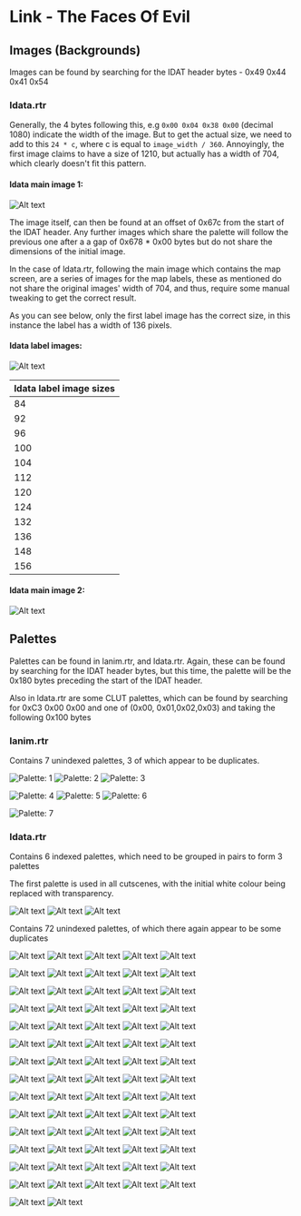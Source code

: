 # Link - The Faces Of Evil

## Images (Backgrounds)

Images can be found by searching for the IDAT header bytes - 0x49 0x44 0x41 0x54

### ldata.rtr

Generally, the 4 bytes following this, e.g `0x00 0x04 0x38 0x00` (decimal 1080) indicate the width of the image. But to get the actual size, we need to add to this `24 * c`, where c is equal to `image_width / 360`. Annoyingly, the first image claims to have a size of 1210, but actually has a width of 704, which clearly doesn't fit this pattern.

#### ldata main image 1:
![Alt text](Resources/LinkTFOE/Images/ldata/ldata_2048.png)

The image itself, can then be found at an offset of 0x67c from the start of the IDAT header. Any further images which share the palette will follow the previous one after a a gap of 0x678 * 0x00 bytes but do not share the dimensions of the initial image.

In the case of ldata.rtr, following the main image which contains the map screen, are a series of images for the map labels, these as mentioned do not share the original images' width of 704, and thus, require some manual tweaking to get the correct result.

As you can see below, only the first label image has the correct size, in this instance the label has a width of 136 pixels.

#### ldata label images:
![Alt text](Resources/LinkTFOE/Images/ldata/ldata_313464.png)

ldata label image sizes | 
---------|
84|
92|
96|
100|
104|
112|
120|
124|
132|
136|
148|
156|

#### ldata main image 2:
![Alt text](Resources/LinkTFOE/Images/ldata/ldata_76C08.png)


## Palettes

Palettes can be found in lanim.rtr, and ldata.rtr. Again, these can be found by searching for the IDAT header bytes, but this time, the palette will be the 0x180 bytes preceding the start of the IDAT header.

Also in ldata.rtr are some CLUT palettes, which can be found by searching for 0xC3 0x00 0x00 and one of (0x00, 0x01,0x02,0x03) and taking the following 0x100 bytes

### lanim.rtr

Contains 7 unindexed palettes, 3 of which appear to be duplicates.

![Palette: 1](Resources/LinkTFOE/Images/lanim/165109868.png)
![Palette: 2](Resources/LinkTFOE/Images/lanim/165118888.png)
![Palette: 3](Resources/LinkTFOE/Images/lanim/165127908.png)

![Palette: 4](Resources/LinkTFOE/Images/lanim/198013188.png)
![Palette: 5](Resources/LinkTFOE/Images/lanim/198108196.png)
![Palette: 6](Resources/LinkTFOE/Images/lanim/211956636.png)

![Palette: 7](Resources/LinkTFOE/Images/lanim/212051644.png)

### ldata.rtr

Contains 6 indexed palettes, which need to be grouped in pairs to form 3 palettes

The first palette is used in all cutscenes, with the initial white colour being replaced with transparency.

![Alt text](Resources/LinkTFOE/Images/ldata/404104.png)
![Alt text](Resources/LinkTFOE/Images/ldata/404624.png)
![Alt text](Resources/LinkTFOE/Images/ldata/406152.png)

Contains 72 unindexed palettes, of which there again appear to be some duplicates

![Alt text](Resources/LinkTFOE/Images/ldata/0.png)
![Alt text](Resources/LinkTFOE/Images/ldata/486020.png)
![Alt text](Resources/LinkTFOE/Images/ldata/901172.png)
![Alt text](Resources/LinkTFOE/Images/ldata/1346144.png)
![Alt text](Resources/LinkTFOE/Images/ldata/1764608.png)

![Alt text](Resources/LinkTFOE/Images/ldata/2202260.png)
![Alt text](Resources/LinkTFOE/Images/ldata/2651924.png)
![Alt text](Resources/LinkTFOE/Images/ldata/3079640.png)
![Alt text](Resources/LinkTFOE/Images/ldata/3510392.png)
![Alt text](Resources/LinkTFOE/Images/ldata/3938384.png)

![Alt text](Resources/LinkTFOE/Images/ldata/4354640.png)
![Alt text](Resources/LinkTFOE/Images/ldata/4787876.png)
![Alt text](Resources/LinkTFOE/Images/ldata/5221112.png)
![Alt text](Resources/LinkTFOE/Images/ldata/5668292.png)
![Alt text](Resources/LinkTFOE/Images/ldata/6083996.png)

![Alt text](Resources/LinkTFOE/Images/ldata/6528620.png)
![Alt text](Resources/LinkTFOE/Images/ldata/6965792.png)
![Alt text](Resources/LinkTFOE/Images/ldata/7398752.png)
![Alt text](Resources/LinkTFOE/Images/ldata/7819976.png)
![Alt text](Resources/LinkTFOE/Images/ldata/8268812.png)

![Alt text](Resources/LinkTFOE/Images/ldata/8690588.png)
![Alt text](Resources/LinkTFOE/Images/ldata/9126032.png)
![Alt text](Resources/LinkTFOE/Images/ldata/9576800.png)
![Alt text](Resources/LinkTFOE/Images/ldata/9997268.png)
![Alt text](Resources/LinkTFOE/Images/ldata/10434716.png)

![Alt text](Resources/LinkTFOE/Images/ldata/10863812.png)
![Alt text](Resources/LinkTFOE/Images/ldata/11284832.png)
![Alt text](Resources/LinkTFOE/Images/ldata/11717516.png)
![Alt text](Resources/LinkTFOE/Images/ldata/12156620.png)
![Alt text](Resources/LinkTFOE/Images/ldata/12582056.png)

![Alt text](Resources/LinkTFOE/Images/ldata/13013636.png)
![Alt text](Resources/LinkTFOE/Images/ldata/13442660.png)
![Alt text](Resources/LinkTFOE/Images/ldata/13892324.png)
![Alt text](Resources/LinkTFOE/Images/ldata/14321696.png)
![Alt text](Resources/LinkTFOE/Images/ldata/14749136.png)

![Alt text](Resources/LinkTFOE/Images/ldata/15169532.png)
![Alt text](Resources/LinkTFOE/Images/ldata/15603872.png)
![Alt text](Resources/LinkTFOE/Images/ldata/16047944.png)
![Alt text](Resources/LinkTFOE/Images/ldata/16485392.png)
![Alt text](Resources/LinkTFOE/Images/ldata/16915040.png)

![Alt text](Resources/LinkTFOE/Images/ldata/17340200.png)
![Alt text](Resources/LinkTFOE/Images/ldata/17772332.png)
![Alt text](Resources/LinkTFOE/Images/ldata/18208952.png)
![Alt text](Resources/LinkTFOE/Images/ldata/18628796.png)
![Alt text](Resources/LinkTFOE/Images/ldata/19075700.png)

![Alt text](Resources/LinkTFOE/Images/ldata/19508936.png)
![Alt text](Resources/LinkTFOE/Images/ldata/19935272.png)
![Alt text](Resources/LinkTFOE/Images/ldata/20353184.png)
![Alt text](Resources/LinkTFOE/Images/ldata/20783660.png)
![Alt text](Resources/LinkTFOE/Images/ldata/21215240.png)

![Alt text](Resources/LinkTFOE/Images/ldata/21645716.png)
![Alt text](Resources/LinkTFOE/Images/ldata/22082060.png)
![Alt text](Resources/LinkTFOE/Images/ldata/22522268.png)
![Alt text](Resources/LinkTFOE/Images/ldata/22939904.png)
![Alt text](Resources/LinkTFOE/Images/ldata/23388464.png)

![Alt text](Resources/LinkTFOE/Images/ldata/23814452.png)
![Alt text](Resources/LinkTFOE/Images/ldata/24249968.png)
![Alt text](Resources/LinkTFOE/Images/ldata/24672020.png)
![Alt text](Resources/LinkTFOE/Images/ldata/25117820.png)
![Alt text](Resources/LinkTFOE/Images/ldata/25542704.png)

![Alt text](Resources/LinkTFOE/Images/ldata/25975664.png)
![Alt text](Resources/LinkTFOE/Images/ldata/26411936.png)
![Alt text](Resources/LinkTFOE/Images/ldata/26838200.png)
![Alt text](Resources/LinkTFOE/Images/ldata/27286484.png)
![Alt text](Resources/LinkTFOE/Images/ldata/27703844.png)

![Alt text](Resources/LinkTFOE/Images/ldata/28153232.png)
![Alt text](Resources/LinkTFOE/Images/ldata/28587020.png)
![Alt text](Resources/LinkTFOE/Images/ldata/29015216.png)
![Alt text](Resources/LinkTFOE/Images/ldata/29447900.png)
![Alt text](Resources/LinkTFOE/Images/ldata/29884172.png)

![Alt text](Resources/LinkTFOE/Images/ldata/30312920.png)
![Alt text](Resources/LinkTFOE/Images/ldata/30746708.png)
